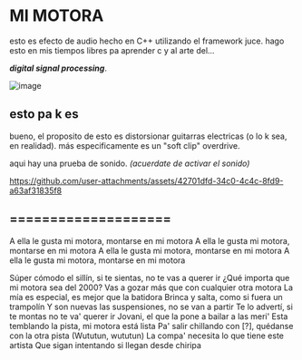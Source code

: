 # MI MOTORA

esto es efecto de audio hecho en C++ utilizando el framework juce.
hago esto en mis tiempos libres pa aprender c y al arte del...


***digital signal processing***.

![image](https://github.com/user-attachments/assets/a193807f-ed3b-4a8f-b8ea-5bee95fd8a9e)


## esto pa k es

bueno, el proposito de esto es distorsionar guitarras electricas (o lo k sea, en realidad). 
más especificamente es un "soft clip" overdrive.

aqui hay una prueba de sonido. 
*(acuerdate de activar el sonido)*

https://github.com/user-attachments/assets/42701dfd-34c0-4c4c-8fd9-a63af31835f8

## ====================

A ella le gusta mi motora, montarse en mi motora
A ella le gusta mi motora, montarse en mi motora
A ella le gusta mi motora, montarse en mi motora
A ella le gusta mi motora, montarse en mi motora

Súper cómodo el sillín, si te sientas, no te vas a querer ir
¿Qué importa que mi motora sea del 2000?
Vas a gozar más que con cualquier otra motora
La mía es especial, es mejor que la batidora
Brinca y salta, como si fuera un trampolín
Y son nuevas las suspensiones, no se van a partir
Te lo advertí, si te montas no te va' querer ir
Jovani, el que la pone a bailar a las meri'
Esta temblando la pista, mi motora está lista
Pa' salir chillando con [?], quédanse con la otra pista (Wututun, wututun)
La compa' necesita lo que tiene este artista
Que sigan intentando si llegan desde chiripa


